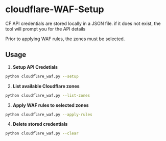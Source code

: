 # cloudflare-WAF-Setup
CF API credentials are stored locally in a JSON file. if it does not exist, the tool will prompt you for the API details

Prior to applying WAF rules, the zones must be selected. 


## Usage

1. **Setup API Credetials**

```sh
python cloudflare_waf.py --setup
``` 

2. **List available Cloudflare zones**

```sh
python cloudflare_waf.py --list-zones
``` 
   
3. **Apply WAF rules to selected zones**

```sh
python cloudflare_waf.py --apply-rules
```

4. **Delete stored credentials**

```sh
python cloudflare_waf.py --clear
```
